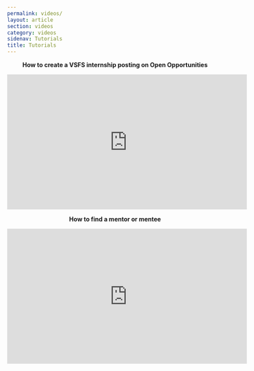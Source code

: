 ```yaml
---
permalink: videos/
layout: article
section: videos
category: videos
sidenav: Tutorials
title: Tutorials
---
```


<p align="center"><b>How to create a VSFS internship posting on Open Opportunities</b></p>

<p align="center"> 
  <iframe width="560" height="315" src="https://www.youtube.com/embed/b51j7xyA8Lo" title="YouTube video player" frameborder="0" allow="accelerometer; autoplay; clipboard-write; encrypted-media; gyroscope; picture-in-picture" allowfullscreen></iframe>
  </p>






<p align="center"><b>How to find a mentor or mentee</b></p>

<p align="center"> 
  <iframe width="560" height="315" src="https://www.youtube.com/embed/qPf3vEWPbPU" title="YouTube video player" frameborder="0" allow="accelerometer; autoplay; clipboard-write; encrypted-media; gyroscope; picture-in-picture" allowfullscreen></iframe>
  </p>

